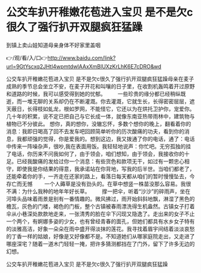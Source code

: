 # 公交车扒开稚嫩花苞进入宝贝 是不是欠c很久了强行扒开双腿疯狂猛躁
到镇上卖山娃知道母亲身体不好家里盖咽

👉/观/看/入/口👉http://www.baidu.com/link?url=9GtYscxq2JHtl4wpmtdwIAAxXmBlUXzKrLhK6E7cDRO&wd

公交车扒开稚嫩花苞进入宝贝 是不是欠c很久了强行扒开双腿疯狂猛躁母亲在麦子成熟的季节总会坐立不安，在麦子开花和叫嚷的日子里，在收割机轰鸣着开过原野和道路的时候，我可以感受得到她的忧郁。
　　一些珍贵的缘分都已经稍纵既逝，而一堆无聊的关系却仍在不断灌溉。你去灌溉，它就生长，长得密密层层，遮天蔽日，长得枝如虬龙，根如罗网，不能怪它，它还以为在烘托卫护你，宠爱你。几十年的积累，说不定已把自己与它长成一体，就像东南亚热带雨林中，建筑物与植物已不分彼此。
想你，真的想你，没辙忘怀，多数个想你的晚上，翻看着你的消息：我即日喝高了回不去发车吧回顾简单听你的历次酸痛的功夫，看到你的消息，我都顽强的觉得，你是爱我的。想到这边，我又拨通了你的电话，通了：电话中传来一阵噪杂声，很吵,我在表面用饭。我轻轻地说声：你忙吧。无穷孤独的挂了电话，你历来不问我如何了，由于领会，咱们想知，由于领会，我接收你的十足。已经我酸痛的发给过你一个消息：有些货色和款项无干，如过有一颗忠心相守，即使我是你结果的得意，我承诺站在你背地，写我的后半世。当咱们都老了，还能牵着你的手，一齐走在还家的路上，看落日每天都从咱们的暂时慢慢坠去，今存亡而无憾
　　一个人薅草是没有劲头的。在草中想竖一株苗没那么容易。我很不满：为什么我种的地年年好长草。
　　撑一把伞，听着“沙沙”的碎雨声，坐在河埠头品味着雨景是别有一番情趣的。微风拂过，雨开始斜斜地飘，淋湿了黑色的檐瓦，灰色的门楼，褐色的门板，整个古镇被春雨漂洗得生机盎然。古镇女子打着伞从小巷深处款款地走来，一张清秀的脸在伞下闪现又隐逸了。走出来的女子不止一个两个，有婀娜多姿的少女，也有曾经青春的面孔，但她们都具有水乡女子特有的淡雅高洁，好象一朵朵在雨中盛开得淡抹的莲花。我寻找着眉宇间结着淡淡哀愁的丁香一样的姑娘，好像是又好像都不是。不知道她们从哪家庭院走出，又走进了哪座深宅？随着一道木门轻轻一掩，把许多猜测都挡在了门外，留下了许多无边的幻想。

公交车扒开稚嫩花苞进入宝贝 是不是欠c很久了强行扒开双腿疯狂猛躁
